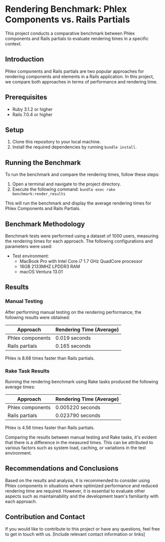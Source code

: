 # Rendering Benchmark: Phlex Components vs. Rails Partials

This project conducts a comparative benchmark between Phlex components and Rails partials to evaluate rendering times in a specific context.

## Introduction

Phlex components and Rails partials are two popular approaches for rendering components and elements in a Rails application. In this project, we compare both approaches in terms of performance and rendering time.

## Prerequisites

- Ruby 3.1.2 or higher
- Rails 7.0.4 or higher

## Setup

1. Clone this repository to your local machine.
2. Install the required dependencies by running `bundle install`.

## Running the Benchmark

To run the benchmark and compare the rendering times, follow these steps:

1. Open a terminal and navigate to the project directory.
2. Execute the following command: `bundle exec rake benchmark:render_results`

This will run the benchmark and display the average rendering times for Phlex Components and Rails Partials.

## Benchmark Methodology

Benchmark tests were performed using a dataset of 1000 users, measuring the rendering times for each approach. The following configurations and parameters were used:

- Test environment:
  - MacBook Pro with Intel Core i7 1.7 GHz QuadCore processor
  - 16GB 2133MHZ LPDDR3 RAM
  - macOS Ventura 13.01

## Results

### Manual Testing
After performing manual testing on the rendering performance, the following results were obtained:

| Approach          | Rendering Time (Average) |
|-------------------|--------------------------|
| Phlex components  | 0.019 seconds            |
| Rails partials    | 0.165 seconds            |

Phlex is 8.68 times faster than Rails partials.

### Rake Task Results
Running the rendering benchmark using Rake tasks produced the following average times:

| Approach          | Rendering Time (Average) |
|-------------------|--------------------------|
| Phlex components  | 0.005220 seconds         |
| Rails partials    | 0.023790 seconds         |

Phlex is 4.56 times faster than Rails partials.

Comparing the results between manual testing and Rake tasks, it's evident that there is a difference in the measured times. This can be attributed to various factors such as system load, caching, or variations in the test environment.

## Recommendations and Conclusions

Based on the results and analysis, it is recommended to consider using Phlex components in situations where optimized performance and reduced rendering time are required. However, it is essential to evaluate other aspects such as maintainability and the development team's familiarity with each approach.

## Contribution and Contact

If you would like to contribute to this project or have any questions, feel free to get in touch with us. [Include relevant contact information or links]

